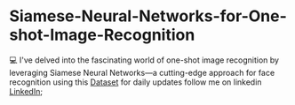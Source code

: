 # Siamese-Neural-Networks-for-One-shot-Image-Recognition
💻  I've delved into the fascinating world of one-shot image recognition by leveraging Siamese Neural Networks—a cutting-edge approach for face recognition using this [Dataset](https://vis-www.cs.umass.edu/)
for daily updates follow me on linkedin [LinkedIn](https://www.linkedin.com/in/hamas-ali-raja-2a5822277?utm_source=share&amp;utm_campaign=share_via&amp;utm_content=profile&amp;utm_medium=android_app);
